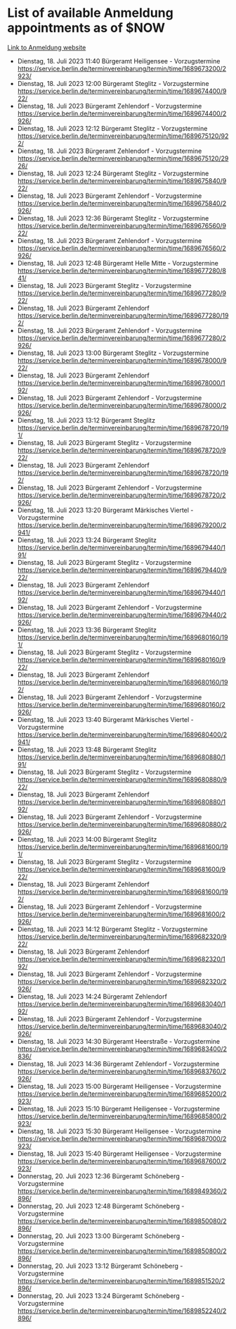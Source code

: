 # List of available Anmeldung appointments as of $NOW
[Link to Anmeldung website](https://service.berlin.de/terminvereinbarung/termin/tag.php?termin=1&anliegen[]=120686&dienstleisterlist=122210,122217,327316,122219,327312,122227,327314,122231,327346,122243,327348,122254,122252,329742,122260,329745,122262,329748,122271,327278,122273,327274,122277,327276,330436,122280,327294,122282,327290,122284,327292,122291,327270,122285,327266,122286,327264,122296,327268,150230,329760,122297,327286,122294,327284,122312,329763,122314,329775,122304,327330,122311,327334,122309,327332,317869,122281,327352,122279,329772,122283,122276,327324,122274,327326,122267,329766,122246,327318,122251,327320,122257,327322,122208,327298,122226,327300&herkunft=http%3A%2F%2Fservice.berlin.de%2Fdienstleistung%2F120686%2F)
- Dienstag, 18. Juli 2023 11:40 Bürgeramt Heiligensee - Vorzugstermine https://service.berlin.de/terminvereinbarung/termin/time/1689673200/2923/
- Dienstag, 18. Juli 2023 12:00 Bürgeramt Steglitz - Vorzugstermine https://service.berlin.de/terminvereinbarung/termin/time/1689674400/922/
- Dienstag, 18. Juli 2023  Bürgeramt Zehlendorf - Vorzugstermine https://service.berlin.de/terminvereinbarung/termin/time/1689674400/2926/
- Dienstag, 18. Juli 2023 12:12 Bürgeramt Steglitz - Vorzugstermine https://service.berlin.de/terminvereinbarung/termin/time/1689675120/922/
- Dienstag, 18. Juli 2023  Bürgeramt Zehlendorf - Vorzugstermine https://service.berlin.de/terminvereinbarung/termin/time/1689675120/2926/
- Dienstag, 18. Juli 2023 12:24 Bürgeramt Steglitz - Vorzugstermine https://service.berlin.de/terminvereinbarung/termin/time/1689675840/922/
- Dienstag, 18. Juli 2023  Bürgeramt Zehlendorf - Vorzugstermine https://service.berlin.de/terminvereinbarung/termin/time/1689675840/2926/
- Dienstag, 18. Juli 2023 12:36 Bürgeramt Steglitz - Vorzugstermine https://service.berlin.de/terminvereinbarung/termin/time/1689676560/922/
- Dienstag, 18. Juli 2023  Bürgeramt Zehlendorf - Vorzugstermine https://service.berlin.de/terminvereinbarung/termin/time/1689676560/2926/
- Dienstag, 18. Juli 2023 12:48 Bürgeramt Helle Mitte - Vorzugstermine https://service.berlin.de/terminvereinbarung/termin/time/1689677280/841/
- Dienstag, 18. Juli 2023  Bürgeramt Steglitz - Vorzugstermine https://service.berlin.de/terminvereinbarung/termin/time/1689677280/922/
- Dienstag, 18. Juli 2023  Bürgeramt Zehlendorf https://service.berlin.de/terminvereinbarung/termin/time/1689677280/192/
- Dienstag, 18. Juli 2023  Bürgeramt Zehlendorf - Vorzugstermine https://service.berlin.de/terminvereinbarung/termin/time/1689677280/2926/
- Dienstag, 18. Juli 2023 13:00 Bürgeramt Steglitz - Vorzugstermine https://service.berlin.de/terminvereinbarung/termin/time/1689678000/922/
- Dienstag, 18. Juli 2023  Bürgeramt Zehlendorf https://service.berlin.de/terminvereinbarung/termin/time/1689678000/192/
- Dienstag, 18. Juli 2023  Bürgeramt Zehlendorf - Vorzugstermine https://service.berlin.de/terminvereinbarung/termin/time/1689678000/2926/
- Dienstag, 18. Juli 2023 13:12 Bürgeramt Steglitz https://service.berlin.de/terminvereinbarung/termin/time/1689678720/191/
- Dienstag, 18. Juli 2023  Bürgeramt Steglitz - Vorzugstermine https://service.berlin.de/terminvereinbarung/termin/time/1689678720/922/
- Dienstag, 18. Juli 2023  Bürgeramt Zehlendorf https://service.berlin.de/terminvereinbarung/termin/time/1689678720/192/
- Dienstag, 18. Juli 2023  Bürgeramt Zehlendorf - Vorzugstermine https://service.berlin.de/terminvereinbarung/termin/time/1689678720/2926/
- Dienstag, 18. Juli 2023 13:20 Bürgeramt Märkisches Viertel - Vorzugstermine https://service.berlin.de/terminvereinbarung/termin/time/1689679200/2941/
- Dienstag, 18. Juli 2023 13:24 Bürgeramt Steglitz https://service.berlin.de/terminvereinbarung/termin/time/1689679440/191/
- Dienstag, 18. Juli 2023  Bürgeramt Steglitz - Vorzugstermine https://service.berlin.de/terminvereinbarung/termin/time/1689679440/922/
- Dienstag, 18. Juli 2023  Bürgeramt Zehlendorf https://service.berlin.de/terminvereinbarung/termin/time/1689679440/192/
- Dienstag, 18. Juli 2023  Bürgeramt Zehlendorf - Vorzugstermine https://service.berlin.de/terminvereinbarung/termin/time/1689679440/2926/
- Dienstag, 18. Juli 2023 13:36 Bürgeramt Steglitz https://service.berlin.de/terminvereinbarung/termin/time/1689680160/191/
- Dienstag, 18. Juli 2023  Bürgeramt Steglitz - Vorzugstermine https://service.berlin.de/terminvereinbarung/termin/time/1689680160/922/
- Dienstag, 18. Juli 2023  Bürgeramt Zehlendorf https://service.berlin.de/terminvereinbarung/termin/time/1689680160/192/
- Dienstag, 18. Juli 2023  Bürgeramt Zehlendorf - Vorzugstermine https://service.berlin.de/terminvereinbarung/termin/time/1689680160/2926/
- Dienstag, 18. Juli 2023 13:40 Bürgeramt Märkisches Viertel - Vorzugstermine https://service.berlin.de/terminvereinbarung/termin/time/1689680400/2941/
- Dienstag, 18. Juli 2023 13:48 Bürgeramt Steglitz https://service.berlin.de/terminvereinbarung/termin/time/1689680880/191/
- Dienstag, 18. Juli 2023  Bürgeramt Steglitz - Vorzugstermine https://service.berlin.de/terminvereinbarung/termin/time/1689680880/922/
- Dienstag, 18. Juli 2023  Bürgeramt Zehlendorf https://service.berlin.de/terminvereinbarung/termin/time/1689680880/192/
- Dienstag, 18. Juli 2023  Bürgeramt Zehlendorf - Vorzugstermine https://service.berlin.de/terminvereinbarung/termin/time/1689680880/2926/
- Dienstag, 18. Juli 2023 14:00 Bürgeramt Steglitz https://service.berlin.de/terminvereinbarung/termin/time/1689681600/191/
- Dienstag, 18. Juli 2023  Bürgeramt Steglitz - Vorzugstermine https://service.berlin.de/terminvereinbarung/termin/time/1689681600/922/
- Dienstag, 18. Juli 2023  Bürgeramt Zehlendorf https://service.berlin.de/terminvereinbarung/termin/time/1689681600/192/
- Dienstag, 18. Juli 2023  Bürgeramt Zehlendorf - Vorzugstermine https://service.berlin.de/terminvereinbarung/termin/time/1689681600/2926/
- Dienstag, 18. Juli 2023 14:12 Bürgeramt Steglitz - Vorzugstermine https://service.berlin.de/terminvereinbarung/termin/time/1689682320/922/
- Dienstag, 18. Juli 2023  Bürgeramt Zehlendorf https://service.berlin.de/terminvereinbarung/termin/time/1689682320/192/
- Dienstag, 18. Juli 2023  Bürgeramt Zehlendorf - Vorzugstermine https://service.berlin.de/terminvereinbarung/termin/time/1689682320/2926/
- Dienstag, 18. Juli 2023 14:24 Bürgeramt Zehlendorf https://service.berlin.de/terminvereinbarung/termin/time/1689683040/192/
- Dienstag, 18. Juli 2023  Bürgeramt Zehlendorf - Vorzugstermine https://service.berlin.de/terminvereinbarung/termin/time/1689683040/2926/
- Dienstag, 18. Juli 2023 14:30 Bürgeramt Heerstraße - Vorzugstermine https://service.berlin.de/terminvereinbarung/termin/time/1689683400/2836/
- Dienstag, 18. Juli 2023 14:36 Bürgeramt Zehlendorf - Vorzugstermine https://service.berlin.de/terminvereinbarung/termin/time/1689683760/2926/
- Dienstag, 18. Juli 2023 15:00 Bürgeramt Heiligensee - Vorzugstermine https://service.berlin.de/terminvereinbarung/termin/time/1689685200/2923/
- Dienstag, 18. Juli 2023 15:10 Bürgeramt Heiligensee - Vorzugstermine https://service.berlin.de/terminvereinbarung/termin/time/1689685800/2923/
- Dienstag, 18. Juli 2023 15:30 Bürgeramt Heiligensee - Vorzugstermine https://service.berlin.de/terminvereinbarung/termin/time/1689687000/2923/
- Dienstag, 18. Juli 2023 15:40 Bürgeramt Heiligensee - Vorzugstermine https://service.berlin.de/terminvereinbarung/termin/time/1689687600/2923/
- Donnerstag, 20. Juli 2023 12:36 Bürgeramt Schöneberg - Vorzugstermine https://service.berlin.de/terminvereinbarung/termin/time/1689849360/2896/
- Donnerstag, 20. Juli 2023 12:48 Bürgeramt Schöneberg - Vorzugstermine https://service.berlin.de/terminvereinbarung/termin/time/1689850080/2896/
- Donnerstag, 20. Juli 2023 13:00 Bürgeramt Schöneberg - Vorzugstermine https://service.berlin.de/terminvereinbarung/termin/time/1689850800/2896/
- Donnerstag, 20. Juli 2023 13:12 Bürgeramt Schöneberg - Vorzugstermine https://service.berlin.de/terminvereinbarung/termin/time/1689851520/2896/
- Donnerstag, 20. Juli 2023 13:24 Bürgeramt Schöneberg - Vorzugstermine https://service.berlin.de/terminvereinbarung/termin/time/1689852240/2896/
